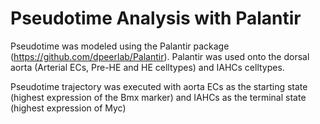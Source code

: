 # Pseudotime Analysis with Palantir

Pseudotime was modeled using the Palantir package (https://github.com/dpeerlab/Palantir). Palantir was used onto the dorsal aorta (Arterial ECs, Pre-HE and HE celltypes) and IAHCs celltypes. 


Pseudotime trajectory was executed with aorta ECs as the starting state (highest expression of the Bmx marker) and IAHCs as the terminal state (highest expression of Myc)
